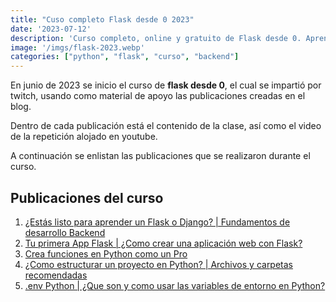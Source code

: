 ```yaml
---
title: "Cuso completo Flask desde 0 2023"
date: '2023-07-12'
description: 'Curso completo, online y gratuito de Flask desde 0. Aprende a crear aplicaciónes web con Flask desde cero con este curso de Flask en español.'
image: '/imgs/flask-2023.webp'
categories: ["python", "flask", "curso", "backend"]
---
```


En junio de 2023 se inicio el curso de **flask desde 0**, el cual se impartió por twitch, usando como material de apoyo las publicaciones creadas en el blog.

Dentro de cada publicación está el contenido de la clase, así como el video de la repetición alojado en youtube.

A continuación se enlistan las publicaciones que se realizaron durante el curso.

## Publicaciones del curso

1. [¿Estás listo para aprender un Flask o Django? | Fundamentos de desarrollo Backend](/posts/fundamentos-backend)
2. [Tu primera App Flask | ¿Como crear una aplicación web con Flask?](/posts/flask-primera-app)
3. [Crea funciones en Python como un Pro](/posts/funciones-python)
4. [¿Como estructurar un proyecto en Python? | Archivos y carpetas recomendadas](/posts/estructura-python)
5. [.env Python | ¿Que son y como usar las variables de entorno en Python?](/posts/dotenv-python)